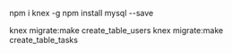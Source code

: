 
 npm i knex -g
npm install mysql --save


knex migrate:make create_table_users
knex migrate:make create_table_tasks
